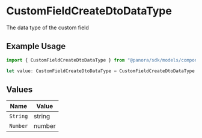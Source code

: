 # CustomFieldCreateDtoDataType

The data type of the custom field

## Example Usage

```typescript
import { CustomFieldCreateDtoDataType } from "@panora/sdk/models/components";

let value: CustomFieldCreateDtoDataType = CustomFieldCreateDtoDataType.String;
```

## Values

| Name     | Value    |
| -------- | -------- |
| `String` | string   |
| `Number` | number   |